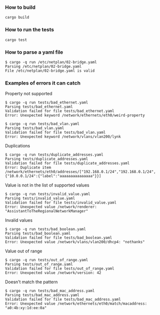 ### How to build

```
cargo build
```

### How to run the tests
```
cargo test
```

### How to parse a yaml file

```
$ cargo -q run /etc/netplan/02-bridge.yaml
Parsing /etc/netplan/02-bridge.yaml
File /etc/netplan/02-bridge.yaml is valid
```

### Examples of errors it can catch

Property not supported

```
$ cargo -q run tests/bad_ethernet.yaml
Parsing tests/bad_ethernet.yaml
Validation failed for file tests/bad_ethernet.yaml
Error: Unexpected keyword /network/ethernets/eth0/weird-property
```
```
$ cargo -q run tests/bad_vlan.yaml
Parsing tests/bad_vlan.yaml
Validation failed for file tests/bad_vlan.yaml
Error: Unexpected keyword /network/vlans/vlan200/lynk
```

Duplications
```
$ cargo -q run tests/duplicate_addresses.yaml
Parsing tests/duplicate_addresses.yaml
Validation failed for file tests/duplicate_addresses.yaml
Error: Duplicate item /network/ethernets/eth0/addresses/["192.168.0.1/24","192.168.0.1/24",{"10.0.0.1/24":{"label":"aaaaaaaaaaaaaaa"}}]
```

Value is not in the list of supported values
```
$ cargo -q run tests/invalid_value.yaml
Parsing tests/invalid_value.yaml
Validation failed for file tests/invalid_value.yaml
Error: Unexpected value /network/renderer: "AssistantToTheRegionalNetworkManager"
```

Invalid values
```
$ cargo -q run tests/bad_boolean.yaml
Parsing tests/bad_boolean.yaml
Validation failed for file tests/bad_boolean.yaml
Error: Unexpected value /network/vlans/vlan200/dhcp4: "nothanks"
```

Value out of range

```
$ cargo -q run tests/out_of_range.yaml
Parsing tests/out_of_range.yaml
Validation failed for file tests/out_of_range.yaml
Error: Unexpected value /network/version: 42
```

Doesn't match the pattern

```
$ cargo -q run tests/bad_mac_address.yaml
Parsing tests/bad_mac_address.yaml
Validation failed for file tests/bad_mac_address.yaml
Error: Unexpected value /network/ethernets/eth0/match/macaddress: "a0:4b:xy:1d:ee:0a"
```